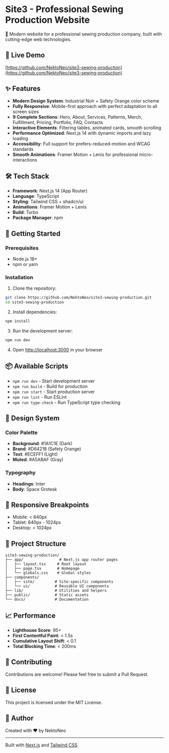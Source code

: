 # Site3 - Professional Sewing Production Website

🚀 Modern website for a professional sewing production company, built with cutting-edge web technologies.

## 🔗 Live Demo
[https://github.com/NektoNeo/site3-sewing-production](https://github.com/NektoNeo/site3-sewing-production)

## ✨ Features

- **Modern Design System**: Industrial Noir + Safety Orange color scheme
- **Fully Responsive**: Mobile-first approach with perfect adaptation to all screen sizes
- **9 Complete Sections**: Hero, About, Services, Patterns, Merch, Fulfillment, Pricing, Portfolio, FAQ, Contacts
- **Interactive Elements**: Filtering tables, animated cards, smooth scrolling
- **Performance Optimized**: Next.js 14 with dynamic imports and lazy loading
- **Accessibility**: Full support for prefers-reduced-motion and WCAG standards
- **Smooth Animations**: Framer Motion + Lenis for professional micro-interactions

## 🛠 Tech Stack

- **Framework**: Next.js 14 (App Router)
- **Language**: TypeScript
- **Styling**: Tailwind CSS + shadcn/ui
- **Animations**: Framer Motion + Lenis
- **Build**: Turbo
- **Package Manager**: npm

## 🚀 Getting Started

### Prerequisites
- Node.js 18+
- npm or yarn

### Installation

1. Clone the repository:
```bash
git clone https://github.com/NektoNeo/site3-sewing-production.git
cd site3-sewing-production
```

2. Install dependencies:
```bash
npm install
```

3. Run the development server:
```bash
npm run dev
```

4. Open [http://localhost:3000](http://localhost:3000) in your browser

## 📦 Available Scripts

- `npm run dev` - Start development server
- `npm run build` - Build for production
- `npm run start` - Start production server
- `npm run lint` - Run ESLint
- `npm run type-check` - Run TypeScript type checking

## 🎨 Design System

### Color Palette
- **Background**: #1A1C1E (Dark)
- **Brand**: #D64218 (Safety Orange)
- **Text**: #ECEFF1 (Light)
- **Muted**: #A5ABAF (Gray)

### Typography
- **Headings**: Inter
- **Body**: Space Grotesk

## 📱 Responsive Breakpoints

- Mobile: < 640px
- Tablet: 640px - 1024px
- Desktop: > 1024px

## 🔧 Project Structure

```
site3-sewing-production/
├── app/                # Next.js app router pages
│   ├── layout.tsx     # Root layout
│   ├── page.tsx       # Homepage
│   └── globals.css    # Global styles
├── components/
│   ├── site/         # Site-specific components
│   └── ui/           # Reusable UI components
├── lib/              # Utilities and helpers
├── public/           # Static assets
└── docs/             # Documentation
```

## 📈 Performance

- **Lighthouse Score**: 95+
- **First Contentful Paint**: < 1.5s
- **Cumulative Layout Shift**: < 0.1
- **Total Blocking Time**: < 200ms

## 🤝 Contributing

Contributions are welcome! Please feel free to submit a Pull Request.

## 📄 License

This project is licensed under the MIT License.

## 👤 Author

Created with ❤️ by NektoNeo

---

Built with [Next.js](https://nextjs.org/) and [Tailwind CSS](https://tailwindcss.com/)